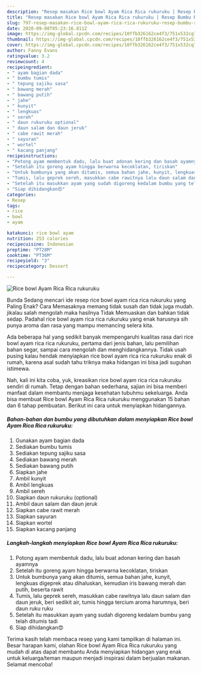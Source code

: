 ```yaml
---
description: "Resep masakan Rice bowl Ayam Rica Rica rukuruku | Resep Bumbu Rice bowl Ayam Rica Rica rukuruku Yang Paling Enak"
title: "Resep masakan Rice bowl Ayam Rica Rica rukuruku | Resep Bumbu Rice bowl Ayam Rica Rica rukuruku Yang Paling Enak"
slug: 797-resep-masakan-rice-bowl-ayam-rica-rica-rukuruku-resep-bumbu-rice-bowl-ayam-rica-rica-rukuruku-yang-paling-enak
date: 2020-09-08T05:23:16.811Z
image: https://img-global.cpcdn.com/recipes/10ffb326162ce4f3/751x532cq70/rice-bowl-ayam-rica-rica-rukuruku-foto-resep-utama.jpg
thumbnail: https://img-global.cpcdn.com/recipes/10ffb326162ce4f3/751x532cq70/rice-bowl-ayam-rica-rica-rukuruku-foto-resep-utama.jpg
cover: https://img-global.cpcdn.com/recipes/10ffb326162ce4f3/751x532cq70/rice-bowl-ayam-rica-rica-rukuruku-foto-resep-utama.jpg
author: Fanny Evans
ratingvalue: 3.2
reviewcount: 4
recipeingredient:
- " ayam bagian dada"
- " bumbu tumis"
- " tepung sajiku sasa"
- " bawang merah"
- " bawang putih"
- " jahe"
- " kunyit"
- " lengkuas"
- " sereh"
- " daun rukuruku optional"
- " daun salam dan daun jeruk"
- " cabe rawit merah"
- " sayuran"
- " wortel"
- " kacang panjang"
recipeinstructions:
- "Potong ayam membentuk dadu, lalu buat adonan kering dan basah ayamnya"
- "Setelah itu goreng ayam hingga berwarna kecoklatan, tiriskan"
- "Untuk bumbunya yang akan ditumis, semua bahan jahe, kunyit, lengkuas digeprek atau dihaluskan, kemudian iris bawang merah dan putih, beserta rawit"
- "Tumis, lalu geprek sereh, masukkan cabe rawitnya lalu daun salam dan daun jeruk, beri sedikit air, tumis hingga tercium aroma harumnya, beri daun ruku ruku"
- "Setelah itu masukkan ayam yang sudah digoreng kedalam bumbu yang telah ditumis tadi"
- "Siap dihidangkan😍"
categories:
- Resep
tags:
- rice
- bowl
- ayam

katakunci: rice bowl ayam 
nutrition: 253 calories
recipecuisine: Indonesian
preptime: "PT28M"
cooktime: "PT36M"
recipeyield: "3"
recipecategory: Dessert

---
```



![Rice bowl Ayam Rica Rica rukuruku](https://img-global.cpcdn.com/recipes/10ffb326162ce4f3/751x532cq70/rice-bowl-ayam-rica-rica-rukuruku-foto-resep-utama.jpg)

Bunda Sedang mencari ide resep rice bowl ayam rica rica rukuruku yang Paling Enak? Cara Memasaknya memang tidak susah dan tidak juga mudah. jikalau salah mengolah maka hasilnya Tidak Memuaskan dan bahkan tidak sedap. Padahal rice bowl ayam rica rica rukuruku yang enak harusnya sih punya aroma dan rasa yang mampu memancing selera kita.

Ada beberapa hal yang sedikit banyak mempengaruhi kualitas rasa dari rice bowl ayam rica rica rukuruku, pertama dari jenis bahan, lalu pemilihan bahan segar, sampai cara mengolah dan menghidangkannya. Tidak usah pusing kalau hendak menyiapkan rice bowl ayam rica rica rukuruku enak di rumah, karena asal sudah tahu triknya maka hidangan ini bisa jadi suguhan istimewa.




Nah, kali ini kita coba, yuk, kreasikan rice bowl ayam rica rica rukuruku sendiri di rumah. Tetap dengan bahan sederhana, sajian ini bisa memberi manfaat dalam membantu menjaga kesehatan tubuhmu sekeluarga. Anda bisa membuat Rice bowl Ayam Rica Rica rukuruku menggunakan 15 bahan dan 6 tahap pembuatan. Berikut ini cara untuk menyiapkan hidangannya.

<!--inarticleads1-->

##### Bahan-bahan dan bumbu yang dibutuhkan dalam menyiapkan Rice bowl Ayam Rica Rica rukuruku:

1. Gunakan  ayam bagian dada
1. Sediakan  bumbu tumis
1. Sediakan  tepung sajiku sasa
1. Sediakan  bawang merah
1. Sediakan  bawang putih
1. Siapkan  jahe
1. Ambil  kunyit
1. Ambil  lengkuas
1. Ambil  sereh
1. Siapkan  daun rukuruku (optional)
1. Ambil  daun salam dan daun jeruk
1. Siapkan  cabe rawit merah
1. Siapkan  sayuran
1. Siapkan  wortel
1. Siapkan  kacang panjang




<!--inarticleads2-->

##### Langkah-langkah menyiapkan Rice bowl Ayam Rica Rica rukuruku:

1. Potong ayam membentuk dadu, lalu buat adonan kering dan basah ayamnya
1. Setelah itu goreng ayam hingga berwarna kecoklatan, tiriskan
1. Untuk bumbunya yang akan ditumis, semua bahan jahe, kunyit, lengkuas digeprek atau dihaluskan, kemudian iris bawang merah dan putih, beserta rawit
1. Tumis, lalu geprek sereh, masukkan cabe rawitnya lalu daun salam dan daun jeruk, beri sedikit air, tumis hingga tercium aroma harumnya, beri daun ruku ruku
1. Setelah itu masukkan ayam yang sudah digoreng kedalam bumbu yang telah ditumis tadi
1. Siap dihidangkan😍




Terima kasih telah membaca resep yang kami tampilkan di halaman ini. Besar harapan kami, olahan Rice bowl Ayam Rica Rica rukuruku yang mudah di atas dapat membantu Anda menyiapkan hidangan yang enak untuk keluarga/teman maupun menjadi inspirasi dalam berjualan makanan. Selamat mencoba!
